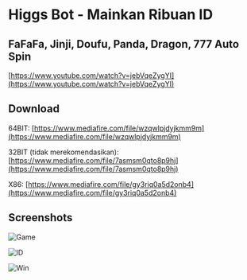 # Higgs Bot - Mainkan Ribuan ID

## FaFaFa, Jinji, Doufu, Panda, Dragon, 777 Auto Spin

[https://www.youtube.com/watch?v=jebVqeZygYI](https://www.youtube.com/watch?v=jebVqeZygYI)

## Download
64BIT: [https://www.mediafire.com/file/wzqwlpjdyjkmm9m](https://www.mediafire.com/file/wzqwlpjdyjkmm9m)

32BIT (tidak merekomendasikan): [https://www.mediafire.com/file/7asmsm0qto8p9hj](https://www.mediafire.com/file/7asmsm0qto8p9hj)

X86: [https://www.mediafire.com/file/gy3riq0a5d2onb4](https://www.mediafire.com/file/gy3riq0a5d2onb4)

## Screenshots
![Game](https://i.ibb.co/5hM9PGj/Higgs-Bot-Game.jpg)

![ID](https://i.ibb.co/ZmWfRb7/Higgs-Bot-ID.jpg)

![Win](https://i.ibb.co/jrN09pr/Higgs-Bot-WIN.jpg)
